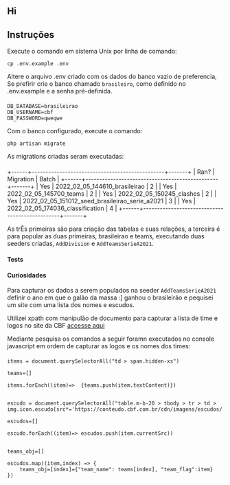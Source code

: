 ## Hi

## Instruções

Execute o comando em sistema Unix por linha de comando:

`cp .env.example .env`

Altere o arquivo .env criado com os dados do banco vazio de preferencia,
Se prefirir crie o banco chamado `brasileiro`, como definido no .env.example e a senha pré-definida.

####    
    DB_DATABASE=brasileirao
    DB_USERNAME=cbf
    DB_PASSWORD=qweqwe


Com o banco configurado, execute o comando:

`php artisan migrate`

As migrations criadas seram executadas:
####
+------+------------------------------------------------+-------+
| Ran? | Migration                                      | Batch |
+------+------------------------------------------------+-------+
| Yes  | 2022_02_05_144610_brasileirao                  | 2     |
| Yes  | 2022_02_05_145700_teams                        | 2     |
| Yes  | 2022_02_05_150245_clashes                      | 2     |
| Yes  | 2022_02_05_151012_seed_brasileirao_serie_a2021 | 3     |
| Yes  | 2022_02_05_174036_classification               | 4     |
+------+------------------------------------------------+-------+


As trÊs primeiras são para criação das tabelas e suas relações, a terceira é para popular as duas primeiras, brasileirao e teams, executando duas seeders criadas, `AddDivision` e `AddTeamsSerieA2021`.


#### Tests


#### Curiosidades

Para capturar os dados a serem populados na seeder `AddTeamsSerieA2021` definir o ano em que o galão da massa :] ganhou o brasileirão e pequisei um site com uma lista dos nomes e escudos.

Utilizei xpath com manipulão de documento para capturar a lista de time e logos no site da CBF [accesse aqui](https://www.cbf.com.br/futebol-brasileiro/competicoes/campeonato-brasileiro-serie-a/2021)

Mediante pesquisa os comandos a seguir foramn executados no console javascript em ordem de capturar as logos e os nomes dos times:

####
    items = document.querySelectorAll("td > span.hidden-xs")

    teams=[]

    items.forEach((item)=>  {teams.push(item.textContent)})

    
    escudo = document.querySelectorAll("table.m-b-20 > tbody > tr > td > img.icon.escudo[src*='https://conteudo.cbf.com.br/cdn/imagens/escudos/']")

    escudos=[]

    escudo.forEach((item)=> escudos.push(item.currentSrc))


    teams_obj=[]
    
    escudos.map((item,index) => {
        teams_obj=[index]={"team_name": teams[index], "team_flag":item}
    })
